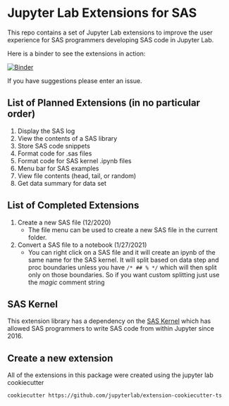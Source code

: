 # Jupyter Lab Extensions for SAS

This repo contains a set of Jupyter Lab extensions to improve the user experience for SAS programmers developing SAS code in Jupyter Lab.

Here is a binder to see the extensions in action:

[![Binder](https://mybinder.org/badge_logo.svg)](https://mybinder.org/v2/gh/jld23/sas_kernel_ext/HEAD)

If you have suggestions please enter an issue.

## List of Planned Extensions (in no particular order)

1. Display the SAS log
1. View the contents of a SAS library
1. Store SAS code snippets
1. Format code for .sas files
1. Format code for SAS kernel .ipynb files
1. Menu bar for SAS examples
1. View file contents (head, tail, or random)
1. Get data summary for data set

## List of Completed Extensions

1. Create a new SAS file (12/2020)
    * The file menu can be used to create a new SAS file in the current folder.
1. Convert a SAS file to a notebook (1/27/2021)
    * You can right click on a SAS file and it will create an ipynb of the same name for the SAS kernel. It will split based on data step and proc boundaries unless you have `/* ## % */` which will then split only on those boundaries. So if you want custom splitting just use the *magic* comment string

## SAS Kernel

This extension library has a dependency on the [SAS Kernel](https://github.com/sassoftware/sas_kernel) which has allowed SAS programmers to write SAS code from within Jupyter since 2016.

## Create a new extension

All of the extensions in this package were created using the jupyter lab cookiecutter

```bash
cookiecutter https://github.com/jupyterlab/extension-cookiecutter-ts
```
